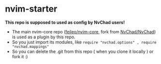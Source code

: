 # nvim-starter

**This repo is supposed to used as config by NvChad users!**

- The main nvim-core repo ([feileo/nvim-core](https://github.com/feileo/nvim-core/), fork from [NvChad/NvChad](https://github.com/NvChad/NvChad)) is used as a plugin by this repo.
- So you just import its modules, like `require "nvchad.options" , require "nvchad.mappings"`
- So you can delete the .git from this repo ( when you clone it locally ) or fork it :)
